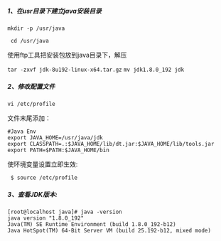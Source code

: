 ##### 1、在usr目录下建立java安装目录

``` mkdir -p /usr/java ```

``` cd /usr/java```

使用ftp工具把安装包放到java目录下，解压

``` tar -zxvf jdk-8u192-linux-x64.tar.gz ```
```mv jdk1.8.0_192 jdk```
##### 2、修改配置文件

``` vi /etc/profile ```

文件末尾添加：

```
#Java Env
export JAVA_HOME=/usr/java/jdk
export CLASSPATH=.:$JAVA_HOME/lib/dt.jar:$JAVA_HOME/lib/tools.jar
export PATH=$PATH:$JAVA_HOME/bin
```

使环境变量设置立即生效:

```  $ source /etc/profile ```

##### 3、查看JDK版本:

```
[root@localhost java]# java -version
java version "1.8.0_192"
Java(TM) SE Runtime Environment (build 1.8.0_192-b12)
Java HotSpot(TM) 64-Bit Server VM (build 25.192-b12, mixed mode)
```

